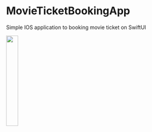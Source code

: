# MovieTicketBookingApp
Simple IOS application to booking movie ticket on SwiftUI

<img src="/images/MovieDetailView.gif" width="25%">
